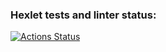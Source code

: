 ### Hexlet tests and linter status:
[![Actions Status](https://github.com/kochetkoov/python-project-49/actions/workflows/hexlet-check.yml/badge.svg)](https://github.com/kochetkoov/python-project-49/actions)
